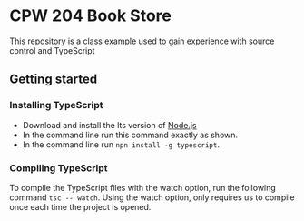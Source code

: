 # CPW 204 Book Store
This repository is a class example used to gain experience with source control and TypeScript

## Getting started

### Installing TypeScript
- Download and install the lts version of [Node.js](https://nodejs.org/en/download/)
- In the command line run this command exactly as shown.
- In the command line run `npn install -g typescript`. 

### Compiling TypeScript
To compile the TypeScript files with the watch option, run the following command `tsc -- watch`. Using the watch option, only requires us to compile once each time the project is opened.